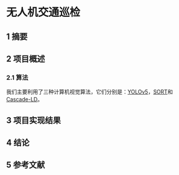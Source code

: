 # 无人机交通巡检

## 1 摘要



## 2 项目概述

### 2.1 算法

我们主要利用了三种计算机视觉算法，它们分别是：[YOLOv5](https://github.com/ultralytics/yolov5)，[SORT](https://github.com/abewley/sort)和[Cascade-LD](https://github.com/fabvio/Cascade-LD)。



## 3 项目实现结果



## 4 结论



## 5 参考文献